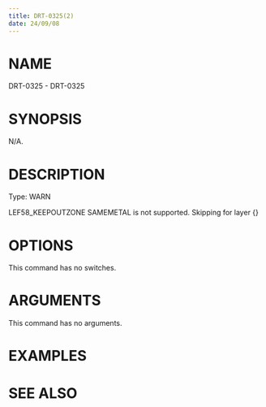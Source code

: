 ```yaml
---
title: DRT-0325(2)
date: 24/09/08
---
```


# NAME

DRT-0325 - DRT-0325

# SYNOPSIS

N/A.

# DESCRIPTION

Type: WARN

LEF58_KEEPOUTZONE SAMEMETAL is not supported. Skipping for layer {}

# OPTIONS

This command has no switches.

# ARGUMENTS

This command has no arguments.

# EXAMPLES

# SEE ALSO
